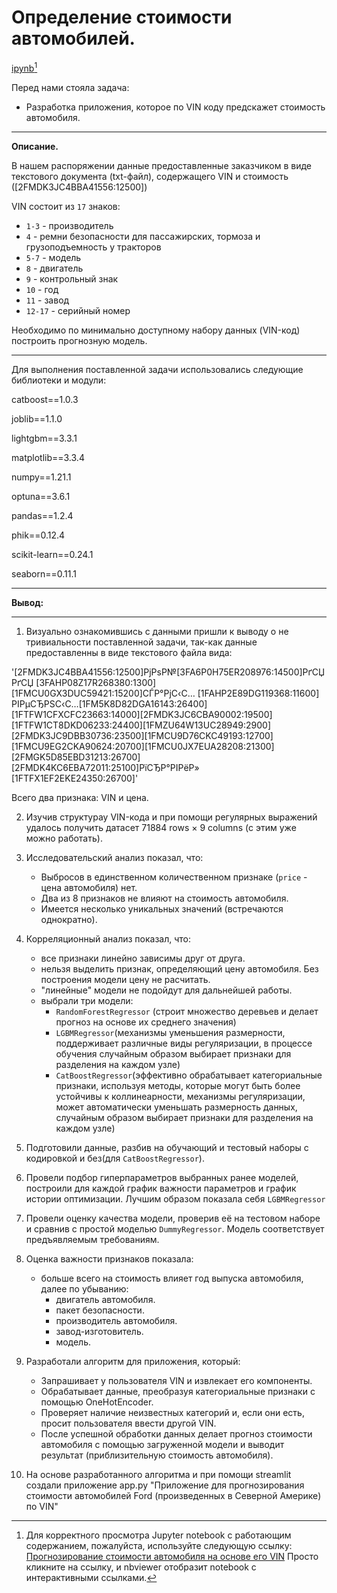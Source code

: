 # Определение стоимости автомобилей.

[ipynb](https://github.com/AndreySysa/Portfolio/blob/main/Predicting%20the%20value%20of%20a%20car%20based%20on%20its%20VIN/Определение%20стоимости%20автомобиля%20по%20VIN.ipynb)[^1]


Перед нами стояла задача: 
- Разработка приложения, которое по VIN коду предскажет стоимость автомобиля.
***
**Описание.**

В нашем распоряжении данные предоставленные заказчиком в виде текстового документа (txt-файл), содержащего VIN и стоимость ([2FMDK3JC4BBA41556:12500])

VIN состоит из `17` знаков:
- `1-3` - производитель
- `4` - ремни безопасности для пассажирских, тормоза и грузоподъемность у тракторов
- `5-7` - модель
- `8` - двигатель
- `9` - контрольный знак
- `10` - год
- `11` - завод
- `12-17` - серийный номер

Необходимо по минимально доступному набору данных (VIN-код) построить прогнозную модель.
***
Для выполнения поставленной задачи использовались следующие библиотеки и модули:

catboost==1.0.3

joblib==1.1.0

lightgbm==3.3.1

matplotlib==3.3.4

numpy==1.21.1

optuna==3.6.1

pandas==1.2.4

phik==0.12.4

scikit-learn==0.24.1

seaborn==0.11.1

***
**Вывод:**
***
1) Визуально ознакомившись с данными пришли к выводу о не тривиальности поставленной задачи, так-как данные предоставленны в виде текстового файла вида:

'[2FMDK3JC4BBA41556:12500]РјРѕР№[3FA6P0H75ER208976:14500]РґСЏРґСЏ [3FAHP08Z17R268380:1300][1FMCU0GX3DUC59421:15200]СЃР°РјС‹С… [1FAHP2E89DG119368:11600] РІРµСЂРЅС‹С…[1FM5K8D82DGA16143:26400][1FTFW1CFXCFC23663:14000][2FMDK3JC6CBA90002:19500][1FTFW1CT8DKD06233:24400][1FMZU64W13UC28949:2900][2FMDK3JC9DBB30736:23500][1FMCU9D76CKC49193:12700][1FMCU9EG2CKA90624:20700][1FMCU0JX7EUA28208:21300][2FMGK5D85EBD31213:26700][2FMDK4KC6EBA72011:25100]РїСЂР°РІРёР» [1FTFX1EF2EKE24350:26700]' 

Всего два признака: VIN и цена.

2) Изучив структурау VIN-кода и при помощи регулярных выражений удалось получить датасет 71884 rows × 9 columns (с этим уже можно работать).
3) Исследовательский анализ показал, что:
   - Выбросов в единственном количественном признаке (`price` - цена автомобиля) нет.
   - Два из 8 признаков не влияют на стоимость автомобиля.
   - Имеется несколько уникальных значений (встречаются однократно).
4) Корреляционный анализ показал, что:
   -  все признаки линейно зависимы друг от друга.
   -  нельзя выделить признак, определяющий цену автомобиля. Без построения модели цену не расчитать.
   -  "линейные" модели не подойдут для дальнейшей работы.
   -  выбрали три модели:
         - `RandomForestRegressor` (строит множество деревьев и делает прогноз на основе их среднего значения)
         - `LGBMRegressor`(механизмы уменьшения размерности, поддерживает различные виды регуляризации, в процессе обучения случайным образом выбирает признаки для разделения на каждом узле)
         - `CatBoostRegressor`(эффективно обрабатывает категориальные признаки, используя методы, которые могут быть более устойчивы к коллинеарности, механизмы регуляризации, может автоматически уменьшать размерность данных, случайным образом выбирает признаки для разделения на каждом узле)
5) Подготовили данные, разбив на обучающий и тестовый наборы с кодировкой и без(для `CatBoostRegressor`).
6) Провели подбор гиперпараметров выбранных ранее моделей, построили для каждой график важности параметров и график истории оптимизации. Лучшим образом показала себя `LGBMRegressor`
7) Провели оценку качества модели, проверив её на тестовом наборе и сравнив с простой моделью `DummyRegressor`. Модель соответствует предъявляемым требованиям.
8) Оценка важности признаков показала:
   - больше всего на стоимость влияет год выпуска автомобиля, далее по убыванию:
        - двигатель автомобиля.
        - пакет безопасности.
        - производитель автомобиля. 
        - завод-изготовитель.
        - модель.
9) Разработали алгоритм для приложения, который:
    - Запрашивает у пользователя VIN и извлекает его компоненты.
    - Обрабатывает данные, преобразуя категориальные признаки с помощью OneHotEncoder.
    - Проверяет наличие неизвестных категорий и, если они есть, просит пользователя ввести другой VIN.
    - После успешной обработки данных делает прогноз стоимости автомобиля с помощью загруженной модели и выводит результат (приблизительную стоимость автомобиля).
   
10) На основе разработанного алгоритма и при помощи streamlit создали приложение app.py "Приложение для прогнозирования стоимости автомобилей Ford (произведенных в Северной Америке) по VIN"


[^1]:Для корректного просмотра Jupyter notebook с работающим содержанием, пожалуйста, используйте следующую ссылку:
[Прогнозирование стоимости автомобиля на основе его VIN](https://nbviewer.jupyter.org/github/AndreySysa/Portfolio/blob/main/Predicting%20the%20value%20of%20a%20car%20based%20on%20its%20VIN/Определение%20стоимости%20автомобиля%20по%20VIN.ipynb)
Просто кликните на ссылку, и nbviewer отобразит notebook с интерактивными ссылками.
